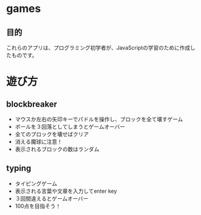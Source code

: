 # games

## 目的
  これらのアプリは、プログラミング初学者が、JavaScriptの学習のために作成したものです。

# 遊び方
## blockbreaker
- マウスか左右の矢印キーでパドルを操作し、ブロックを全て壊すゲーム
- ボールを３回落としてしまうとゲームオーバー
- 全てのブロックを壊せばクリア
- 消える魔球に注意！
- 表示されるブロックの数はランダム

## typing
- タイピングゲーム
- 表示される言葉や文章を入力してenter key
- ３回間違えるとゲームオーバー
- 100点を目指そう！
